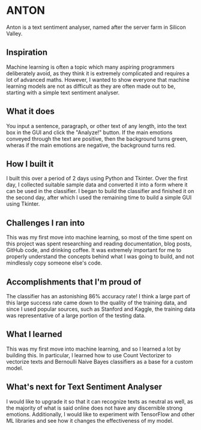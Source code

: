 # ANTON

Anton is a text sentiment analyser, named after the server farm in Silicon Valley.

## Inspiration

Machine learning is often a topic which many aspiring programmers deliberately avoid, as they think it is extremely complicated and requires a lot of advanced maths. However, I wanted to show everyone that machine learning models are not as difficult as they are often made out to be, starting with a simple text sentiment analyser. 

## What it does

You input a sentence, paragraph, or other text of any length, into the text box in the GUI and click the "Analyze!" button. If the main emotions conveyed through the text are positive, then the background turns green, wheras if the main emotions are negative, the background turns red.

## How I built it

I built this over a period of 2 days using Python and Tkinter. Over the first day, I collected suitable sample data and converted it into a form where it can be used in the classifier. I began to build the classifier and finished it on the second day, after which I used the remaining time to build a simple GUI using Tkinter.

## Challenges I ran into

This was my first move into machine learning,  so most of the time spent on this project was spent researching and reading documentation, blog posts, GitHub code, and drinking coffee. It was extremely important for me to properly understand the concepts behind what I was going to build, and not mindlessly copy someone else's code.

## Accomplishments that I'm proud of

The classifier has an astonishing 86% accuracy rate! I think a large part of this large success rate came down to the quality of the training data, and since I used popular sources, such as Stanford and Kaggle, the training data was representative of a large portion of the testing data. 

## What I learned

This was my first move into machine learning, and so I learned a lot by building this. In particular, I learned how to use Count Vectorizer to vectorize texts and Bernoulli Naive Bayes classifiers as a base for a custom model. 

## What's next for Text Sentiment Analyser

I would like to upgrade it so that it can recognize texts as neutral as well, as the majority of what is said online does not have any discernible strong emotions. Additionally, I would like to experiment with TensorFlow and other ML libraries and see how it changes the effectiveness of my model.
